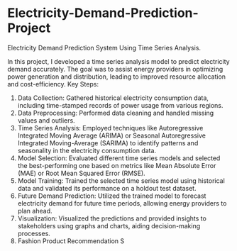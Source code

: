 # Electricity-Demand-Prediction-Project
Electricity Demand Prediction System Using Time Series Analysis.

In this project, I developed a time series analysis model to predict electricity demand accurately. The goal was to assist
energy providers in optimizing power generation and distribution, leading to improved resource allocation and cost-efficiency.
Key Steps:
1. Data Collection: Gathered historical electricity consumption data, including time-stamped records of power usage from
various regions.
2. Data Preprocessing: Performed data cleaning and handled missing values and outliers.
3. Time Series Analysis: Employed techniques like Autoregressive Integrated Moving Average (ARIMA) or Seasonal
Autoregressive Integrated Moving-Average (SARIMA) to identify patterns and seasonality in the electricity
consumption data.
4. Model Selection: Evaluated different time series models and selected the best-performing one based on metrics like
Mean Absolute Error (MAE) or Root Mean Squared Error (RMSE).
5. Model Training: Trained the selected time series model using historical data and validated its performance on a holdout test dataset.
6. Future Demand Prediction: Utilized the trained model to forecast electricity demand for future time periods, allowing
energy providers to plan ahead.
7. Visualization: Visualized the predictions and provided insights to stakeholders using graphs and charts, aiding
decision-making processes.
3. Fashion Product Recommendation S
